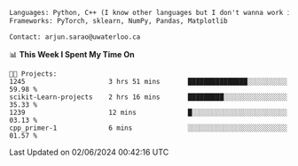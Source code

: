 ```txt
Languages: Python, C++ (I know other languages but I don't wanna work in em)
Frameworks: PyTorch, sklearn, NumPy, Pandas, Matplotlib

Contact: arjun.sarao@uwaterloo.ca
```

<!--START_SECTION:waka-->
📊 **This Week I Spent My Time On** 

```text
🐱‍💻 Projects: 
1245                     3 hrs 51 mins       ███████████████░░░░░░░░░░   59.98 % 
scikit-Learn-projects    2 hrs 16 mins       █████████░░░░░░░░░░░░░░░░   35.33 % 
1239                     12 mins             █░░░░░░░░░░░░░░░░░░░░░░░░   03.13 % 
cpp_primer-1             6 mins              ░░░░░░░░░░░░░░░░░░░░░░░░░   01.57 % 
```


 Last Updated on 02/06/2024 00:42:16 UTC
<!--END_SECTION:waka-->
